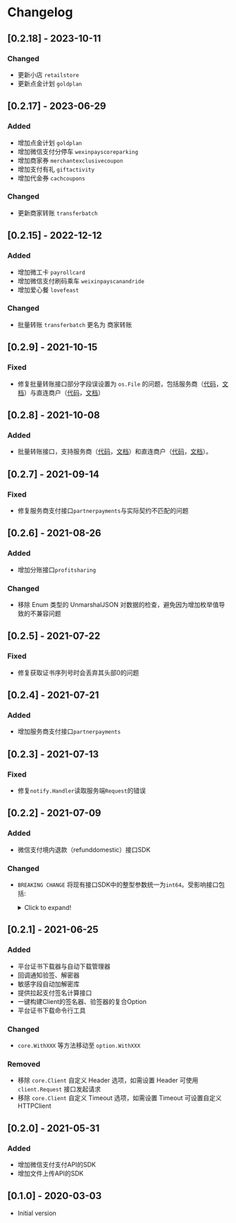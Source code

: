 # Changelog

## [0.2.18] - 2023-10-11

### Changed

+ 更新小店 `retailstore`
+ 更新点金计划 `goldplan`

## [0.2.17] - 2023-06-29

### Added

+ 增加点金计划 `goldplan`
+ 增加微信支付分停车 `wexinpayscoreparking`
+ 增加商家券 `merchantexclusivecoupon`
+ 增加支付有礼 `giftactivity`
+ 增加代金券 `cachcoupons`

### Changed

+ 更新商家转账 `transferbatch`

## [0.2.15] - 2022-12-12

### Added

+ 增加微工卡 `payrollcard`
+ 增加微信支付刷码乘车 `weixinpayscanandride`
+ 增加爱心餐 `lovefeast`

### Changed

+ 批量转账 `transferbatch` 更名为 商家转账

## [0.2.9] - 2021-10-15

### Fixed

+ 修复批量转账接口部分字段误设置为 `os.File` 的问题，包括服务商（[代码](services/partnertransferbatch)，[文档](docs/partnertransferbatch)）与直连商户（[代码](services/transferbatch)，[文档](docs/transferbatch)）

## [0.2.8] - 2021-10-08

### Added

+ 批量转账接口，支持服务商（[代码](services/partnertransferbatch)，[文档](docs/partnertransferbatch)）和直连商户（[代码](services/transferbatch)，[文档](docs/transferbatch)）。

## [0.2.7] - 2021-09-14

### Fixed

+ 修复服务商支付接口`partnerpayments`与实际契约不匹配的问题

## [0.2.6] - 2021-08-26

### Added

+ 增加分账接口`profitsharing`

### Changed

+ 移除 Enum 类型的 UnmarshalJSON 对数据的检查，避免因为增加枚举值导致的不兼容问题

## [0.2.5] - 2021-07-22

### Fixed

+ 修复获取证书序列号时会丢弃其头部0的问题

## [0.2.4] - 2021-07-21

### Added

+ 增加服务商支付接口`partnerpayments`

## [0.2.3] - 2021-07-13

### Fixed

+ 修复`notify.Handler`读取服务端`Request`的错误

## [0.2.2] - 2021-07-09

### Added

+ 微信支付境内退款（refunddomestic）接口SDK

### Changed

+ `BREAKING CHANGE` 将现有接口SDK中的整型参数统一为`int64`。受影响接口包括:
  <details>
  <summary>Click to expand!</summary>
  
    + payments/app
    + payments/h5
    + payments/jsapi
    + payments/native
  </details>

## [0.2.1] - 2021-06-25

### Added

+ 平台证书下载器与自动下载管理器
+ 回调通知验签、解密器
+ 敏感字段自动加解密库
+ 提供拉起支付签名计算接口
+ 一键构建Client的签名器、验签器的复合Option
+ 平台证书下载命令行工具

### Changed

+ `core.WithXXX` 等方法移动至 `option.WithXXX`

### Removed

+ 移除 `core.Client` 自定义 Header 选项，如需设置 Header 可使用 `client.Request` 接口发起请求
+ 移除 `core.Client` 自定义 Timeout 选项，如需设置 Timeout 可设置自定义 HTTPClient

## [0.2.0] - 2021-05-31

### Added

+ 增加微信支付支付API的SDK
+ 增加文件上传API的SDK

## [0.1.0] - 2020-03-03

+ Initial version

